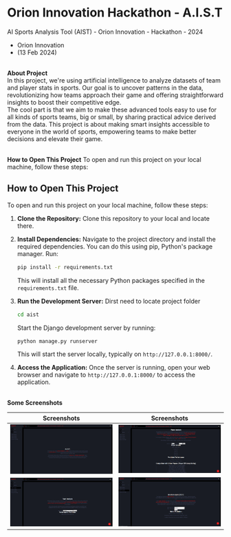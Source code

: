 
# Orion Innovation Hackathon - A.I.S.T
AI Sports Analysis Tool (AIST) - Orion Innovation - Hackathon - 2024
<br>
- Orion Innovation 
- (13 Feb 2024)


<p>
<br><b>About Project</b>
<br>In this project, we're using artificial intelligence to analyze datasets of team and player stats in sports. Our goal is to uncover patterns in the data, revolutionizing how teams approach their game and offering straightforward insights to boost their competitive edge.
<br>The cool part is that we aim to make these advanced tools easy to use for all kinds of sports teams, big or small, by sharing practical advice derived from the data. This project is about making smart insights accessible to everyone in the world of sports, empowering teams to make better decisions and elevate their game.
</p>

<br><b>How to Open This Project</b>
To open and run this project on your local machine, follow these steps:

## How to Open This Project

To open and run this project on your local machine, follow these steps:

1. **Clone the Repository:**
   Clone this repository to your local and locate there.

2. **Install Dependencies:**
   Navigate to the project directory and install the required dependencies. You can do this using pip, Python's package manager. Run:
   ```bash
   pip install -r requirements.txt
   ```
   This will install all the necessary Python packages specified in the `requirements.txt` file.

3. **Run the Development Server:**
   Dirst need to locate project folder
   ```bash
   cd aist
   ```

   Start the Django development server by running:
   ```bash
   python manage.py runserver
   ```
   This will start the server locally, typically on `http://127.0.0.1:8000/`.

4. **Access the Application:**
   Once the server is running, open your web browser and navigate to `http://127.0.0.1:8000/` to access the application.



<br><b>Some Screenshots</b>

	
Screenshots           |  Screenshots 
:-------------------------:|:-------------------------:
![](images/Screenshots/1.png)  |  ![](images/Screenshots/3.png)
![](images/Screenshots/2.png)  |  ![](images/Screenshots/4.png)
